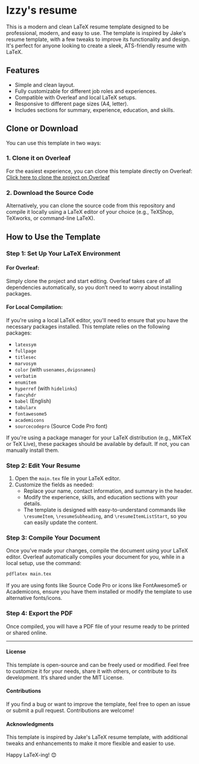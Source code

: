 # Izzy's resume
This is a modern and clean LaTeX resume template designed to be professional, modern, and easy to use. The template is inspired by Jake's resume template, with a few tweaks to improve its functionality and design. It's perfect for anyone looking to create a sleek, ATS-friendly resume with LaTeX.

## Features
- Simple and clean layout.
- Fully customizable for different job roles and experiences.
- Compatible with Overleaf and local LaTeX setups.
- Responsive to different page sizes (A4, letter).
- Includes sections for summary, experience, education, and skills.

## Clone or Download
You can use this template in two ways:

### 1. **Clone it on Overleaf**
For the easiest experience, you can clone this template directly on Overleaf:
[Click here to clone the project on Overleaf](https://www.overleaf.com/read/tqcrxgrvdwyr#2e019f
)

### 2. **Download the Source Code**
Alternatively, you can clone the source code from this repository and compile it locally using a LaTeX editor of your choice (e.g., TeXShop, TeXworks, or command-line LaTeX).

## How to Use the Template

### Step 1: Set Up Your LaTeX Environment

#### **For Overleaf:**
Simply clone the project and start editing. Overleaf takes care of all dependencies automatically, so you don’t need to worry about installing packages.

#### **For Local Compilation:**

If you're using a local LaTeX editor, you'll need to ensure that you have the necessary packages installed. This template relies on the following packages:
- `latexsym`
- `fullpage`
- `titlesec`
- `marvosym`
- `color` (with `usenames,dvipsnames`)
- `verbatim`
- `enumitem`
- `hyperref` (with `hidelinks`)
- `fancyhdr`
- `babel` (English)
- `tabularx`
- `fontawesome5`
- `academicons`
- `sourcecodepro` (Source Code Pro font)

If you're using a package manager for your LaTeX distribution (e.g., MiKTeX or TeX Live), these packages should be available by default. If not, you can manually install them.

### Step 2: Edit Your Resume
1. Open the `main.tex` file in your LaTeX editor.
2. Customize the fields as needed:
   - Replace your name, contact information, and summary in the header.
   - Modify the experience, skills, and education sections with your details.
   - The template is designed with easy-to-understand commands like `\resumeItem`, `\resumeSubheading`, and `\resumeItemListStart`, so you can easily update the content.

### Step 3: Compile Your Document
Once you’ve made your changes, compile the document using your LaTeX editor. Overleaf automatically compiles your document for you, while in a local setup, use the command:

```bash
pdflatex main.tex
```
If you are using fonts like Source Code Pro or icons like FontAwesome5 or Academicons, ensure you have them installed or modify the template to use alternative fonts/icons.

### Step 4: Export the PDF
Once compiled, you will have a PDF file of your resume ready to be printed or shared online.

---
#### License
This template is open-source and can be freely used or modified. Feel free to customize it for your needs, share it with others, or contribute to its development. It’s shared under the MIT License.

#### Contributions
If you find a bug or want to improve the template, feel free to open an issue or submit a pull request. Contributions are welcome!

#### Acknowledgments
This template is inspired by Jake's LaTeX resume template, with additional tweaks and enhancements to make it more flexible and easier to use.

Happy LaTeX-ing! 😊